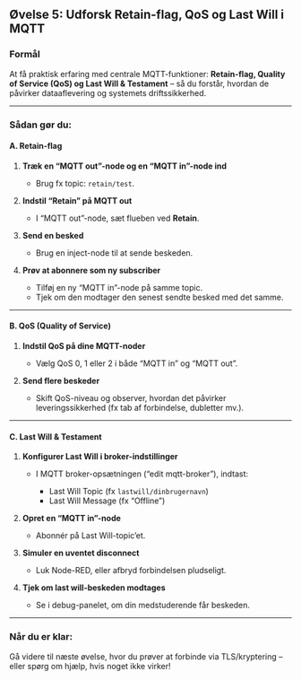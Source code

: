## **Øvelse 5: Udforsk Retain-flag, QoS og Last Will i MQTT**

### **Formål**

At få praktisk erfaring med centrale MQTT-funktioner: **Retain-flag, Quality of Service (QoS) og Last Will & Testament** – så du forstår, hvordan de påvirker dataaflevering og systemets driftssikkerhed.

---

### **Sådan gør du:**

#### **A. Retain-flag**

1. **Træk en “MQTT out”-node og en “MQTT in”-node ind**

   * Brug fx topic: `retain/test`.

2. **Indstil “Retain” på MQTT out**

   * I “MQTT out”-node, sæt flueben ved **Retain**.

3. **Send en besked**

   * Brug en inject-node til at sende beskeden.

4. **Prøv at abonnere som ny subscriber**

   * Tilføj en ny “MQTT in”-node på samme topic.
   * Tjek om den modtager den senest sendte besked med det samme.

---

#### **B. QoS (Quality of Service)**

1. **Indstil QoS på dine MQTT-noder**

   * Vælg QoS 0, 1 eller 2 i både “MQTT in” og “MQTT out”.

2. **Send flere beskeder**

   * Skift QoS-niveau og observer, hvordan det påvirker leveringssikkerhed (fx tab af forbindelse, dubletter mv.).

---

#### **C. Last Will & Testament**

1. **Konfigurer Last Will i broker-indstillinger**

   * I MQTT broker-opsætningen (“edit mqtt-broker”), indtast:

     * Last Will Topic (fx `lastwill/dinbrugernavn`)
     * Last Will Message (fx “Offline”)

2. **Opret en “MQTT in”-node**

   * Abonnér på Last Will-topic’et.

3. **Simuler en uventet disconnect**

   * Luk Node-RED, eller afbryd forbindelsen pludseligt.

4. **Tjek om last will-beskeden modtages**

   * Se i debug-panelet, om din medstuderende får beskeden.

---

### **Når du er klar:**

Gå videre til næste øvelse, hvor du prøver at forbinde via TLS/kryptering – eller spørg om hjælp, hvis noget ikke virker!
